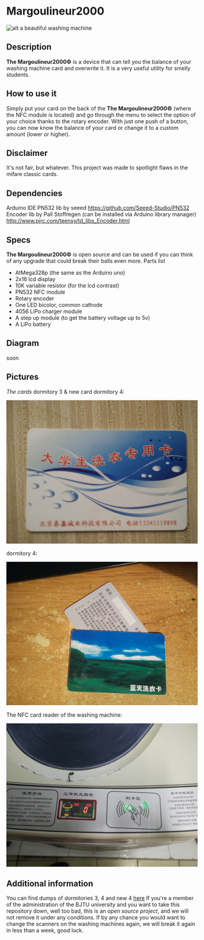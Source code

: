 # Margoulineur2000
![alt a beautiful washing machine](http://i.telegraph.co.uk/multimedia/archive/01697/p_washing-machine_1697696c.jpg "a beautiful washing machine")
## Description
__The Margoulineur2000©__ is a device that can tell you the balance of your washing machine card and overwrite it.
It is a very useful utility for smelly students.

## How to use it
Simply put your card on the back of the __The Margoulineur2000©__ (where the NFC module is located) and go through the menu to select the option of your choice thanks to the rotary encoder.
With just one push of a button, you can now know the balance of your card or change it to a custom amount (lower or higher).

## Disclaimer
It's not fair, but whatever. This project was made to spotlight flaws in the mifare classic cards.

## Dependencies
Arduino IDE
PN532 lib by seeed https://github.com/Seeed-Studio/PN532
Encoder lib by Pall Stoffregen (can be installed via Arduino library manager) http://www.pjrc.com/teensy/td_libs_Encoder.html

## Specs
__The Margoulineur2000©__ is open source and can be used if you can think of any upgrade that could break their balls even more.
Parts list
*   AtMega328p (the same as the Arduino uno)
*   2x16 lcd display
*   10K variable resistor (for the lcd contrast)
*   PN532 NFC module
*   Rotary encoder
*   One LED bicolor, common cathode
*   4056 LiPo charger module
*   A step up module (to get the battery voltage up to 5v)
*   A LiPo battery

## Diagram
soon

## Pictures
_The cards_
dormitory 3 & new card dormitory 4:

![alt Dormitory 3 & new 4 card](https://github.com/LesMargoulins/Margoulineur2000/blob/master/imgs/dorm3F.jpg "Dormitory 3 & new 4 card")

dormitory 4:

![alt Old Dormitory 4 card](https://github.com/LesMargoulins/Margoulineur2000/blob/master/imgs/dorm4.jpg "Old Dormitory 4 card")

The NFC card reader of the washing machine:

![alt The NFC card reader of the washing machine](https://github.com/LesMargoulins/Margoulineur2000/blob/master/imgs/washingmachine.jpg "The NFC card reader of the washing machine")

## Additional information
You can find dumps of dormitories 3, 4 and new 4 [here](https://github.com/LesMargoulins/Dumps "dumps")
If you're a member of the administration of the BJTU university and you want to take this repository down, well too bad, this is an _open source project_, and we will not remove it under any conditions. If by any chance you would want to change the scanners on the washing machines again, we will break it again in less than a week, good luck.

